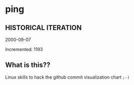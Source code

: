 # ping

## HISTORICAL ITERATION
2000-09-07

Incremented: 1193

## What is this?? 
Linux skills to hack the github commit visualization chart `;-)`
